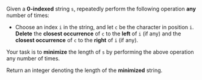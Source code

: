 Given a **0-indexed** string `s`, repeatedly perform the following operation **any** number of times:

- Choose an index `i` in the string, and let `c` be the character in position `i`. **Delete** the **closest occurrence** of `c` to the **left** of `i` (if any) and the **closest occurrence** of `c` to the **right** of `i` (if any).

Your task is to **minimize** the length of `s` by performing the above operation any number of times.

Return an integer denoting the length of the **minimized** string.